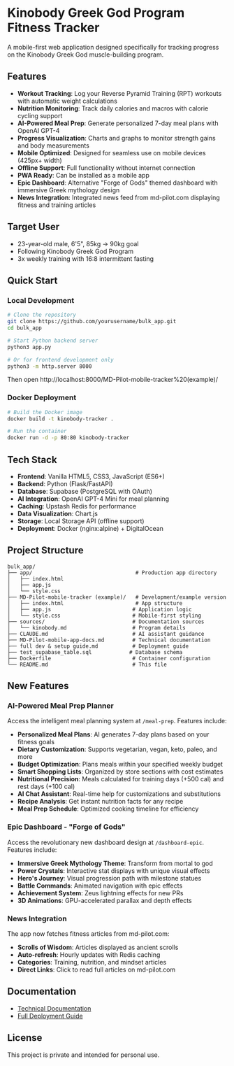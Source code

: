 # Kinobody Greek God Program Fitness Tracker

A mobile-first web application designed specifically for tracking progress on the Kinobody Greek God muscle-building program.

## Features

- **Workout Tracking**: Log your Reverse Pyramid Training (RPT) workouts with automatic weight calculations
- **Nutrition Monitoring**: Track daily calories and macros with calorie cycling support
- **AI-Powered Meal Prep**: Generate personalized 7-day meal plans with OpenAI GPT-4
- **Progress Visualization**: Charts and graphs to monitor strength gains and body measurements
- **Mobile Optimized**: Designed for seamless use on mobile devices (425px+ width)
- **Offline Support**: Full functionality without internet connection
- **PWA Ready**: Can be installed as a mobile app
- **Epic Dashboard**: Alternative "Forge of Gods" themed dashboard with immersive Greek mythology design
- **News Integration**: Integrated news feed from md-pilot.com displaying fitness and training articles

## Target User

- 23-year-old male, 6'5", 85kg → 90kg goal
- Following Kinobody Greek God Program
- 3x weekly training with 16:8 intermittent fasting

## Quick Start

### Local Development

```bash
# Clone the repository
git clone https://github.com/yourusername/bulk_app.git
cd bulk_app

# Start Python backend server
python3 app.py

# Or for frontend development only
python3 -m http.server 8000
```

Then open http://localhost:8000/MD-Pilot-mobile-tracker%20(example)/

### Docker Deployment

```bash
# Build the Docker image
docker build -t kinobody-tracker .

# Run the container
docker run -d -p 80:80 kinobody-tracker
```

## Tech Stack

- **Frontend**: Vanilla HTML5, CSS3, JavaScript (ES6+)
- **Backend**: Python (Flask/FastAPI)
- **Database**: Supabase (PostgreSQL with OAuth)
- **AI Integration**: OpenAI GPT-4 Mini for meal planning
- **Caching**: Upstash Redis for performance
- **Data Visualization**: Chart.js
- **Storage**: Local Storage API (offline support)
- **Deployment**: Docker (nginx:alpine) + DigitalOcean

## Project Structure

```
bulk_app/
├── app/                                 # Production app directory
│   ├── index.html
│   ├── app.js
│   └── style.css
├── MD-Pilot-mobile-tracker (example)/   # Development/example version
│   ├── index.html                       # App structure
│   ├── app.js                          # Application logic
│   └── style.css                       # Mobile-first styling
├── sources/                            # Documentation sources
│   └── kinobody.md                     # Program details
├── CLAUDE.md                           # AI assistant guidance
├── MD-Pilot-mobile-app-docs.md         # Technical documentation
├── full dev & setup guide.md           # Deployment guide
├── test_supabase_table.sql            # Database schema
├── Dockerfile                          # Container configuration
└── README.md                           # This file
```

## New Features

### AI-Powered Meal Prep Planner
Access the intelligent meal planning system at `/meal-prep`. Features include:
- **Personalized Meal Plans**: AI generates 7-day plans based on your fitness goals
- **Dietary Customization**: Supports vegetarian, vegan, keto, paleo, and more
- **Budget Optimization**: Plans meals within your specified weekly budget
- **Smart Shopping Lists**: Organized by store sections with cost estimates
- **Nutritional Precision**: Meals calculated for training days (+500 cal) and rest days (+100 cal)
- **AI Chat Assistant**: Real-time help for customizations and substitutions
- **Recipe Analysis**: Get instant nutrition facts for any recipe
- **Meal Prep Schedule**: Optimized cooking timeline for efficiency

### Epic Dashboard - "Forge of Gods"
Access the revolutionary new dashboard design at `/dashboard-epic`. Features include:
- **Immersive Greek Mythology Theme**: Transform from mortal to god
- **Power Crystals**: Interactive stat displays with unique visual effects
- **Hero's Journey**: Visual progression path with milestone statues
- **Battle Commands**: Animated navigation with epic effects
- **Achievement System**: Zeus lightning effects for new PRs
- **3D Animations**: GPU-accelerated parallax and depth effects

### News Integration
The app now fetches fitness articles from md-pilot.com:
- **Scrolls of Wisdom**: Articles displayed as ancient scrolls
- **Auto-refresh**: Hourly updates with Redis caching
- **Categories**: Training, nutrition, and mindset articles
- **Direct Links**: Click to read full articles on md-pilot.com

## Documentation

- [Technical Documentation](MD-Pilot-mobile-app-docs.md)
- [Full Deployment Guide](full%20dev%20&%20setup%20guide.md)

## License

This project is private and intended for personal use.
